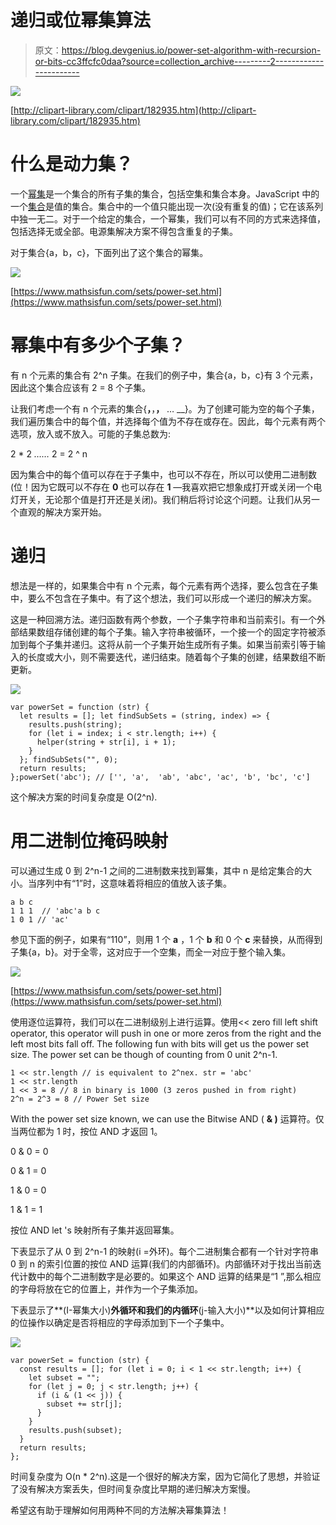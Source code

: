 # 递归或位幂集算法

> 原文：<https://blog.devgenius.io/power-set-algorithm-with-recursion-or-bits-cc3ffcfc0daa?source=collection_archive---------2----------------------->

![](img/322ec85d21ed0e87140c6c7fa482afba.png)

[http://clipart-library.com/clipart/182935.htm](http://clipart-library.com/clipart/182935.htm)

# 什么是动力集？

一个[幂集](https://www.mathsisfun.com/sets/power-set.html)是一个集合的所有子集的集合，包括空集和集合本身。JavaScript 中的一个[集合](https://developer.mozilla.org/en-US/docs/Web/JavaScript/Reference/Global_Objects/Set)是值的集合。集合中的一个值只能出现一次(没有重复的值)；它在该系列中独一无二。对于一个给定的集合，一个幂集，我们可以有不同的方式来选择值，包括选择无或全部。电源集解决方案不得包含重复的子集。

对于集合{a，b，c}，下面列出了这个集合的幂集。

![](img/d9ba9b8be3557d843d84e7e8fb1e78fa.png)

[https://www.mathsisfun.com/sets/power-set.html](https://www.mathsisfun.com/sets/power-set.html)

# 幂集中有多少个子集？

有 n 个元素的集合有 2^n 子集。在我们的例子中，集合{a，b，c}有 3 个元素，因此这个集合应该有 2 = 8 个子集。

让我们考虑一个有 n 个元素的集合{__，__，__，__ … __}。为了创建可能为空的每个子集，我们遍历集合中的每个值，并选择每个值为不存在或存在。因此，每个元素有两个选项，放入或不放入。可能的子集总数为:

2 * 2 *……* 2 = 2 ^ n

因为集合中的每个值可以存在于子集中，也可以不存在，所以可以使用二进制数(位！因为它既可以不存在 **0** 也可以存在 **1** —我喜欢把它想象成打开或关闭一个电灯开关，无论那个值是打开还是关闭)。我们稍后将讨论这个问题。让我们从另一个直观的解决方案开始。

# 递归

想法是一样的，如果集合中有 n 个元素，每个元素有两个选择，要么包含在子集中，要么不包含在子集中。有了这个想法，我们可以形成一个递归的解决方案。

这是一种回溯方法。递归函数有两个参数，一个子集字符串和当前索引。有一个外部结果数组存储创建的每个子集。输入字符串被循环，一个接一个的固定字符被添加到每个子集并递归。这将从前一个子集开始生成所有子集。如果当前索引等于输入的长度或大小，则不需要迭代，递归结束。随着每个子集的创建，结果数组不断更新。

![](img/a4becc1f0a23679480a96bef5ac4c8cc.png)

```
var powerSet = function (str) {
  let results = []; let findSubSets = (string, index) => {
    results.push(string);
    for (let i = index; i < str.length; i++) {
      helper(string + str[i], i + 1);
    }
  }; findSubSets("", 0);
  return results;
};powerSet('abc'); // ['', 'a',  'ab', 'abc', 'ac', 'b', 'bc', 'c']
```

这个解决方案的时间复杂度是 O(2^n).

# 用二进制位掩码映射

可以通过生成 0 到 2^n-1 之间的二进制数来找到幂集，其中 n 是给定集合的大小。当序列中有“1”时，这意味着将相应的值放入该子集。

```
a b c
1 1 1  // 'abc'a b c
1 0 1 // 'ac'
```

参见下面的例子，如果有“110”，则用 1 个 **a** ，1 个 **b** 和 0 个 **c** 来替换，从而得到子集{a，b}。对于全零，这对应于一个空集，而全一对应于整个输入集。

![](img/4569fdb6039a693d73c538e2e2736a48.png)

[https://www.mathsisfun.com/sets/power-set.html](https://www.mathsisfun.com/sets/power-set.html)

使用逐位运算符，我们可以在二进制级别上进行运算。使用<< zero fill left shift operator, this operator will push in one or more zeros from the right and the left most bits fall off. The following fun with bits will get us the power set size. The power set can be though of counting from 0 unit 2^n-1.

```
1 << str.length // is equivalent to 2^nex. str = 'abc'
1 << str.length
1 << 3 = 8 // 8 in binary is 1000 (3 zeros pushed in from right)
2^n = 2^3 = 8 // Power Set size
```

With the power set size known, we can use the Bitwise AND ( **& )** 运算符。仅当两位都为 1 时，按位 AND 才返回 1。

0 & 0 = 0

0 & 1 = 0

1 & 0 = 0

1 & 1 = 1

按位 AND let 's 映射所有子集并返回幂集。

下表显示了从 0 到 2^n-1 的映射(i =外环)。每个二进制集合都有一个针对字符串 0 到 n 的索引位置的按位 AND 运算(我们的内部循环)。内部循环对于找出当前迭代计数中的每个二进制数字是必要的。如果这个 AND 运算的结果是“1 ”,那么相应的字母将放在它的位置上，并作为一个子集添加。

下表显示了**(I-幂集大小)**外循环和我们的内循环**(j-输入大小)**以及如何计算相应的位操作以确定是否将相应的字母添加到下一个子集中。

![](img/198ae8e22b3ad22967eeef7ab067db8e.png)

```
var powerSet = function (str) {
  const results = []; for (let i = 0; i < 1 << str.length; i++) {
    let subset = "";
    for (let j = 0; j < str.length; j++) {
      if (i & (1 << j)) {
        subset += str[j];
      }
    }
    results.push(subset);
  }
  return results;
};
```

时间复杂度为 O(n * 2^n).这是一个很好的解决方案，因为它简化了思想，并验证了没有解决方案丢失，但时间复杂度比早期的递归解决方案慢。

希望这有助于理解如何用两种不同的方法解决幂集算法！